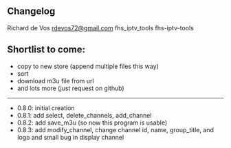 ## Changelog

Richard de Vos <rdevos72@gmail.com>
fhs_iptv_tools
fhs-iptv-tools

Shortlist to come:
------------------

- copy to new store (append multiple files this way)
- sort
- download m3u file from url
- and lots more (just request on github)

--------------------------------------------------------------
- 0.8.0: initial creation
- 0.8.1: add select, delete_channels, add_channel
- 0.8.2: add save_m3u (so now this program is usable)
- 0.8.3: add modify_channel, change channel id, name, group_title, and logo and small bug in display channel
